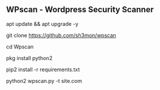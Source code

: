 ## WPscan - Wordpress Security Scanner 
apt update && apt upgrade -y

git clone https://github.com/sh3mon/wpscan

cd Wpscan

pkg install python2

pip2 install -r requirements.txt

python2 wpscan.py -t site.com
